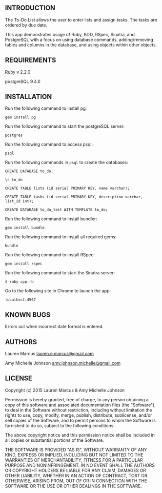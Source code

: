 INTRODUCTION
------------
The To-Do List allows the user to enter lists and assign tasks. The tasks are ordered by due date.

This app demonstrates usage of Ruby, BDD, RSpec, Sinatra, and PostgreSQL with a focus on using database commands, adding/removing tables and columns in the database, and using objects within other objects.

REQUIREMENTS
------------
Ruby v 2.2.0

postgreSQL 9.4.0


INSTALLATION
------------
Run the following command to install pg:

  `gem install pg`

Run the following command to start the postgreSQL server:

  `postgres`

Run the following command to access psql:

  `psql`

Run the following commands in `psql` to create the databases:

  `CREATE DATABASE to_do;`

  `\c to_do`

  `CREATE TABLE lists (id serial PRIMARY KEY, name varchar);`

  `CREATE TABLE tasks (id serial PRIMARY KEY, description varchar, list_id int);`

  `CREATE DATABASE to_do_test WITH TEMPLATE to_do;`

Run the following command to install bundler:

  `gem install bundle`

Run the following command to install all required gems:

  `bundle`

Run the following command to install RSpec:

  `gem install rspec`

Run the following command to start the Sinatra server:

  `$ ruby app.rb`

Go to the following site in Chrome to launch the app:

  `localhost:4567`


KNOWN BUGS
---------
Errors out when incorrect date format is entered.


AUTHORS
-------
Lauren Marcus
lauren.e.marcus@gmail.com

Amy Michelle Johnson
amy.johnson.michelle@gmail.com


LICENSE
-------

Copyright (c) 2015 Lauren Marcus & Amy Michelle Johnson

Permission is hereby granted, free of charge, to any person obtaining a copy of this software and associated documentation files (the "Software"), to deal in the Software without restriction, including without limitation the rights to use, copy, modify, merge, publish, distribute, sublicense, and/or sell copies of the Software, and to permit persons to whom the Software is furnished to do so, subject to the following conditions:

The above copyright notice and this permission notice shall be included in all copies or substantial portions of the Software.

THE SOFTWARE IS PROVIDED "AS IS", WITHOUT WARRANTY OF ANY KIND, EXPRESS OR IMPLIED, INCLUDING BUT NOT LIMITED TO THE WARRANTIES OF MERCHANTABILITY, FITNESS FOR A PARTICULAR PURPOSE AND NONINFRINGEMENT. IN NO EVENT SHALL THE AUTHORS OR COPYRIGHT HOLDERS BE LIABLE FOR ANY CLAIM, DAMAGES OR OTHER LIABILITY, WHETHER IN AN ACTION OF CONTRACT, TORT OR OTHERWISE, ARISING FROM, OUT OF OR IN CONNECTION WITH THE SOFTWARE OR THE USE OR OTHER DEALINGS IN THE SOFTWARE.
